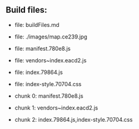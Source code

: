 ## Build files:

- file: buildFiles.md
- file: ./images/map.ce239.jpg
- file: manifest.780e8.js
- file: vendors~index.eacd2.js
- file: index.79864.js
- file: index-style.70704.css


- chunk 0: manifest.780e8.js
- chunk 1: vendors~index.eacd2.js
- chunk 2: index.79864.js,index-style.70704.css
